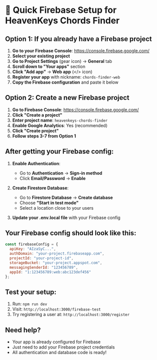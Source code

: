 # 🚀 Quick Firebase Setup for HeavenKeys Chords Finder

## Option 1: If you already have a Firebase project

1. **Go to your Firebase Console**: https://console.firebase.google.com/
2. **Select your existing project**
3. **Go to Project Settings** (gear icon) → **General** tab
4. **Scroll down to "Your apps"** section
5. **Click "Add app"** → **Web app** (</> icon)
6. **Register your app** with nickname: `chords-finder-web`
7. **Copy the Firebase configuration** and paste it below

## Option 2: Create a new Firebase project

1. **Go to Firebase Console**: https://console.firebase.google.com/
2. **Click "Create a project"**
3. **Enter project name**: `heavenkeys-chords-finder`
4. **Enable Google Analytics**: Yes (recommended)
5. **Click "Create project"**
6. **Follow steps 3-7 from Option 1**

## After getting your Firebase config:

1. **Enable Authentication**:
   - Go to **Authentication** → **Sign-in method**
   - Click **Email/Password** → **Enable**

2. **Create Firestore Database**:
   - Go to **Firestore Database** → **Create database**
   - Choose **"Start in test mode"**
   - Select a location close to your users

3. **Update your .env.local file** with your Firebase config

## Your Firebase config should look like this:

```javascript
const firebaseConfig = {
  apiKey: "AIzaSyC...",
  authDomain: "your-project.firebaseapp.com",
  projectId: "your-project-id",
  storageBucket: "your-project.appspot.com",
  messagingSenderId: "123456789",
  appId: "1:123456789:web:abc123def456"
};
```

## Test your setup:

1. Run: `npm run dev`
2. Visit: `http://localhost:3000/firebase-test`
3. Try registering a user at: `http://localhost:3000/register`

## Need help?

- Your app is already configured for Firebase
- Just need to add your Firebase project credentials
- All authentication and database code is ready!
